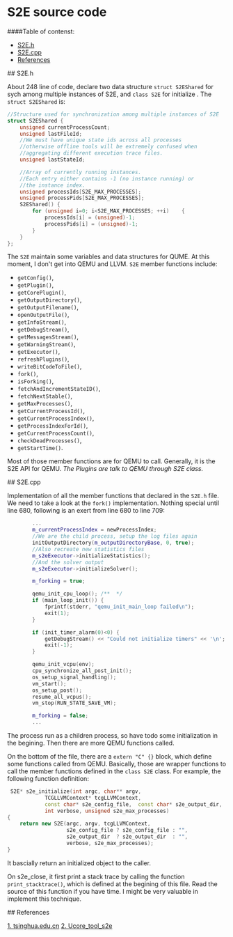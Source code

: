 S2E source code
===
####Table of contenst:

- [S2E.h](#S2E.h)
- [S2E.cpp](#S2E.cpp)
- [References](#reference)

<a name="S2E.h"/>
## S2E.h

About 248 line of code, declare two data structure `struct S2EShared` for sych among multiple instances of S2E, and `class S2E` for initialize . The `struct S2EShared` is:

```cpp
//Structure used for synchronization among multiple instances of S2E
struct S2EShared {
    unsigned currentProcessCount;
    unsigned lastFileId;
    //We must have unique state ids across all processes
    //otherwise offline tools will be extremely confused when
    //aggregating different execution trace files.
    unsigned lastStateId;

    //Array of currently running instances.
    //Each entry either contains -1 (no instance running) or
    //the instance index.
    unsigned processIds[S2E_MAX_PROCESSES];
    unsigned processPids[S2E_MAX_PROCESSES];
    S2EShared() {
        for (unsigned i=0; i<S2E_MAX_PROCESSES; ++i)    {
            processIds[i] = (unsigned)-1;
            processPids[i] = (unsigned)-1;
        }
    }
};
```

The `S2E` maintain some variables and data structures for QUME. At this moment, I don't get into QEMU and LLVM. `S2E` member functions include: 
- `getConfig()`, 
- `getPlugin()`, 
- `getCorePlugin()`, 
- `getOutputDirectory()`, 
- `getOutputFilename()`, 
- `openOutputFile()`, 
- `getInfoStream()`, 
- `getDebugStream()`, 
- `getMessagesStream()`, 
- `getWarningStream()`, 
- `getExecutor()`, 
- `refreshPlugins()`, 
- `writeBitCodeToFile()`, 
- `fork()`, 
- `isForking()`, 
- `fetchAndIncrementStateID()`, 
- `fetchNextStable()`, 
- `getMaxProcesses()`, 
- `getCurrentProcessId()`, 
- `getCurrentProcessIndex()`, 
- `getProcessIndexForId()`, 
- `getCurrentProcessCount()`, 
- `checkDeadProcesses()`, 
- `getStartTime()`. 


Most of those member functions are for QEMU to call. Generally, it is the S2E API for QEMU. _The Plugins are talk to QEMU through S2E class._ 

<a name="S2E.cpp"/>
## S2E.cpp

Implementation of all the member functions that declared in the `S2E.h` file. We need to take a look at the `fork()` implementation. Nothing special until line 680, following is an exert from line 680 to line 709:

```cpp
        ...
        m_currentProcessIndex = newProcessIndex;
        //We are the child process, setup the log files again
        initOutputDirectory(m_outputDirectoryBase, 0, true);
        //Also recreate new statistics files
        m_s2eExecutor->initializeStatistics();
        //And the solver output
        m_s2eExecutor->initializeSolver();

        m_forking = true;

        qemu_init_cpu_loop(); /**  */
        if (main_loop_init()) {
            fprintf(stderr, "qemu_init_main_loop failed\n");
            exit(1);
        }

        if (init_timer_alarm(0)<0) {
            getDebugStream() << "Could not initialize timers" << '\n';
            exit(-1);
        }

        qemu_init_vcpu(env);
        cpu_synchronize_all_post_init();
        os_setup_signal_handling();
        vm_start();
        os_setup_post();
        resume_all_vcpus();
        vm_stop(RUN_STATE_SAVE_VM);

        m_forking = false;
        ...
```

The process run as a children process, so have todo some initialization in the begining. Then there are more QEMU functions called.

On the bottom of the file, there are a `extern "C" {}` block, which define some functions called from QEMU. Basically, those are wrapper functions to call the member functions defined in the `class S2E` class. For example, the following function definition:

```cpp
 S2E* s2e_initialize(int argc, char** argv,
            TCGLLVMContext* tcgLLVMContext,
            const char* s2e_config_file,  const char* s2e_output_dir,
            int verbose, unsigned s2e_max_processes)
{
    return new S2E(argc, argv, tcgLLVMContext,
                   s2e_config_file ? s2e_config_file : "",
                   s2e_output_dir  ? s2e_output_dir  : "",
                   verbose, s2e_max_processes);
}
```

It bascially return an initialized object to the caller.

On s2e_close, it first print a stack trace by calling the function ` print_stacktrace()`, which is defined at the begining of this file. Read the source of this function if you have time. I might be very valuable in implement this technique.

<a name="reference"/>
## References

[1. tsinghua.edu.cn](http://os.cs.tsinghua.edu.cn/oscourse/OS2012/projects/U03)
[2. Ucore_tool_s2e](https://github.com/chyyuu/ucore_tool_s2e)

